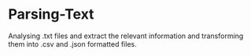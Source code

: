 # Parsing-Text
Analysing .txt files and extract the relevant information and transforming them into .csv and .json formatted files.
